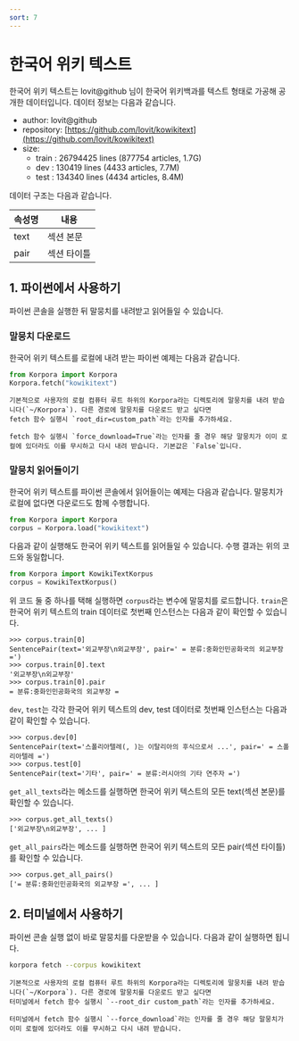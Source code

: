 ```yaml
---
sort: 7
---
```


# 한국어 위키 텍스트

한국어 위키 텍스트는 lovit@github 님이 한국어 위키백과를 텍스트 형태로 가공해 공개한 데이터입니다.
데이터 정보는 다음과 같습니다.

- author: lovit@github
- repository: [https://github.com/lovit/kowikitext](https://github.com/lovit/kowikitext)
- size:
  - train : 26794425 lines (877754 articles, 1.7G)
  - dev : 130419 lines (4433 articles, 7.7M)
  - test : 134340 lines (4434 articles, 8.4M)

데이터 구조는 다음과 같습니다.

|속성명|내용|
|---|---|
|text|섹션 본문|
|pair|섹션 타이틀|


## 1. 파이썬에서 사용하기

파이썬 콘솔을 실행한 뒤 말뭉치를 내려받고 읽어들일 수 있습니다.

### 말뭉치 다운로드

한국어 위키 텍스트를 로컬에 내려 받는 파이썬 예제는 다음과 같습니다.

```python
from Korpora import Korpora
Korpora.fetch("kowikitext")
```

```note
기본적으로 사용자의 로컬 컴퓨터 루트 하위의 Korpora라는 디렉토리에 말뭉치를 내려 받습니다(`~/Korpora`). 다른 경로에 말뭉치를 다운로드 받고 싶다면 
fetch 함수 실행시 `root_dir=custom_path`라는 인자를 추가하세요.
```

```tip
fetch 함수 실행시 `force_download=True`라는 인자를 줄 경우 해당 말뭉치가 이미 로컬에 있더라도 이를 무시하고 다시 내려 받습니다. 기본값은 `False`입니다.
```


### 말뭉치 읽어들이기

한국어 위키 텍스트를 파이썬 콘솔에서 읽어들이는 예제는 다음과 같습니다.
말뭉치가 로컬에 없다면 다운로드도 함께 수행합니다.

```python
from Korpora import Korpora
corpus = Korpora.load("kowikitext")
```

다음과 같이 실행해도 한국어 위키 텍스트를 읽어들일 수 있습니다.
수행 결과는 위의 코드와 동일합니다.

```python
from Korpora import KowikiTextKorpus
corpus = KowikiTextKorpus()
```

위 코드 둘 중 하나를 택해 실행하면 `corpus`라는 변수에 말뭉치를 로드합니다.
`train`은 한국어 위키 텍스트의 train 데이터로 첫번째 인스턴스는 다음과 같이 확인할 수 있습니다.

```
>>> corpus.train[0]
SentencePair(text='외교부장\n외교부장', pair=' = 분류:중화인민공화국의 외교부장 =')
>>> corpus.train[0].text
'외교부장\n외교부장'
>>> corpus.train[0].pair
= 분류:중화인민공화국의 외교부장 =
```

`dev`, `test`는 각각 한국어 위키 텍스트의 dev, test 데이터로 첫번째 인스턴스는 다음과 같이 확인할 수 있습니다.

```
>>> corpus.dev[0]
SentencePair(text='스폴리아텔레(, )는 이탈리아의 후식으로서 ...', pair=' = 스폴리아텔레 =')
>>> corpus.test[0]
SentencePair(text='기타', pair=' = 분류:러시아의 기타 연주자 =')
```

`get_all_texts`라는 메소드를 실행하면 한국어 위키 텍스트의 모든 text(섹션 본문)를 확인할 수 있습니다.

```
>>> corpus.get_all_texts()
['외교부장\n외교부장', ... ]
```

`get_all_pairs`라는 메소드를 실행하면 한국어 위키 텍스트의 모든 pair(섹션 타이틀)를 확인할 수 있습니다.

```
>>> corpus.get_all_pairs()
['= 분류:중화인민공화국의 외교부장 =', ... ]
```


## 2. 터미널에서 사용하기

파이썬 콘솔 실행 없이 바로 말뭉치를 다운받을 수 있습니다.
다음과 같이 실행하면 됩니다.

```bash
korpora fetch --corpus kowikitext
```

```note
기본적으로 사용자의 로컬 컴퓨터 루트 하위의 Korpora라는 디렉토리에 말뭉치를 내려 받습니다(`~/Korpora`). 다른 경로에 말뭉치를 다운로드 받고 싶다면 
터미널에서 fetch 함수 실행시 `--root_dir custom_path`라는 인자를 추가하세요.
```

```tip
터미널에서 fetch 함수 실행시 `--force_download`라는 인자를 줄 경우 해당 말뭉치가 이미 로컬에 있더라도 이를 무시하고 다시 내려 받습니다.
```
